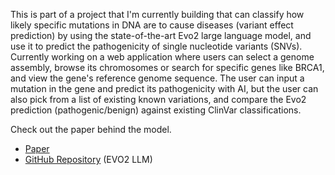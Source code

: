 This is part of a project that I'm currently building that can classify how likely specific mutations in DNA are to cause diseases (variant effect prediction) by using the state-of-the-art Evo2 large language model, and use it to predict the pathogenicity of single nucleotide variants (SNVs). Currently working on a web application where users can select a genome assembly, browse its chromosomes or search for specific genes like BRCA1, and view the gene's reference genome sequence. The user can input a mutation in the gene and predict its pathogenicity with AI, but the user can also pick from a list of existing known variations, and compare the Evo2 prediction (pathogenic/benign) against existing ClinVar classifications.  


Check out the paper behind the model.

- [Paper](https://www.biorxiv.org/content/10.1101/2025.02.18.638918v1)
- [GitHub Repository](https://github.com/ArcInstitute/evo2) (EVO2 LLM)
